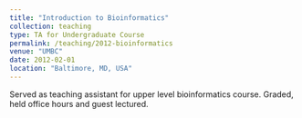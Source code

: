 ```yaml
---
title: "Introduction to Bioinformatics"
collection: teaching
type: TA for Undergraduate Course
permalink: /teaching/2012-bioinformatics
venue: "UMBC"
date: 2012-02-01
location: "Baltimore, MD, USA"
---
```


Served as teaching assistant for upper level bioinformatics course.
Graded, held office hours and guest lectured.